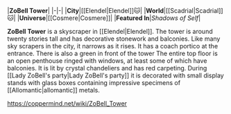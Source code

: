 |**ZoBell Tower**|
|-|-|
|**City**|[[Elendel\|Elendel]]🐱︎|
|**World**|[[Scadrial\|Scadrial]]🐱︎|
|**Universe**|[[Cosmere\|Cosmere]]|
|**Featured In**|*Shadows of Self*|

**ZoBell Tower** is a skyscraper in [[Elendel\|Elendel]].
The tower is around twenty stories tall and has decorative stonework and balconies. Like many sky scrapers in the city, it narrows as it rises.
It has a coach portico at the entrance.  There is also a green in front of the tower
The entire top floor is an open penthouse ringed with windows, at least some of which have balconies. It is lit by crystal chandeliers and has red carpeting. During [[Lady ZoBell's party\|Lady ZoBell's party]] it is decorated with small display stands with glass boxes containing impressive specimens of [[Allomantic\|allomantic]] metals.



https://coppermind.net/wiki/ZoBell_Tower
